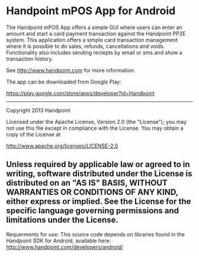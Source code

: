 Handpoint mPOS App for Android
===============
The Handpoint mPOS App offers a simple GUI where users can enter an amount and start a card payment transaction against the Handpoint PP2E system. This application offers a simple card transaction management where it is possible to do sales, refunds, cancellations and voids. Functionality also includes sending reciepts by email or sms and show a transaction history.

See http://www.handpoint.com for more information.

The app can be downloaded from Google Play:

https://play.google.com/store/apps/developer?id=Handpoint

------------------------
 Copyright 2013 Handpoint

 Licensed under the Apache License, Version 2.0 (the "License");
 you may not use this file except in compliance with the License.
 You may obtain a copy of the License at

 http://www.apache.org/licenses/LICENSE-2.0

 Unless required by applicable law or agreed to in writing, software
 distributed under the License is distributed on an "AS IS" BASIS,
 WITHOUT WARRANTIES OR CONDITIONS OF ANY KIND, either express or implied.
 See the License for the specific language governing permissions and
 limitations under the License.
 ------------------------
 
 Requerments for use:
 This source code depends on libraries found in the Handpoint SDK for Android, available here: http://www.handpoint.com/developers/android/
